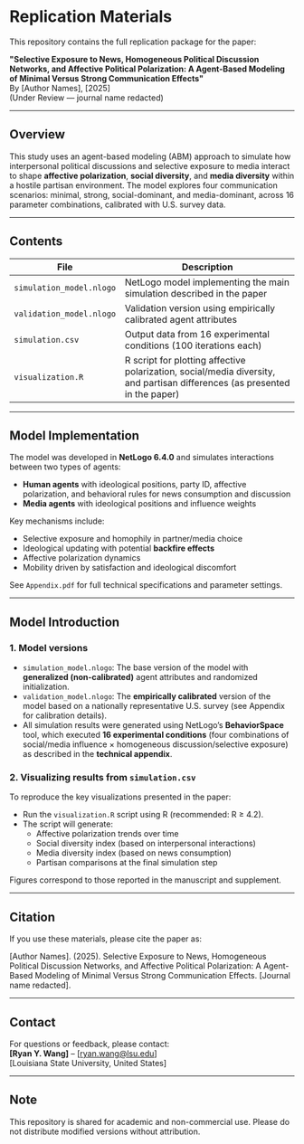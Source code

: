 # Replication Materials

This repository contains the full replication package for the paper:

**"Selective Exposure to News, Homogeneous Political Discussion Networks, and Affective Political Polarization: A Agent-Based Modeling of Minimal Versus Strong Communication Effects"**  
By [Author Names], [2025]  
(Under Review — journal name redacted)

---

## Overview

This study uses an agent-based modeling (ABM) approach to simulate how interpersonal political discussions and selective exposure to media interact to shape **affective polarization**, **social diversity**, and **media diversity** within a hostile partisan environment. The model explores four communication scenarios: minimal, strong, social-dominant, and media-dominant, across 16 parameter combinations, calibrated with U.S. survey data.

---

## Contents

| File | Description |
|------|-------------|
| `simulation_model.nlogo` | NetLogo model implementing the main simulation described in the paper |
| `validation_model.nlogo` | Validation version using empirically calibrated agent attributes |
| `simulation.csv` | Output data from 16 experimental conditions (100 iterations each) |
| `visualization.R` | R script for plotting affective polarization, social/media diversity, and partisan differences (as presented in the paper) |

---

## Model Implementation

The model was developed in **NetLogo 6.4.0** and simulates interactions between two types of agents:

- **Human agents** with ideological positions, party ID, affective polarization, and behavioral rules for news consumption and discussion
- **Media agents** with ideological positions and influence weights

Key mechanisms include:
- Selective exposure and homophily in partner/media choice
- Ideological updating with potential **backfire effects**
- Affective polarization dynamics
- Mobility driven by satisfaction and ideological discomfort

See `Appendix.pdf` for full technical specifications and parameter settings.

---

## Model Introduction

### 1. **Model versions**

- `simulation_model.nlogo`: The base version of the model with **generalized (non-calibrated)** agent attributes and randomized initialization.
- `validation_model.nlogo`: The **empirically calibrated** version of the model based on a nationally representative U.S. survey (see Appendix for calibration details).
- All simulation results were generated using NetLogo’s **BehaviorSpace** tool, which executed **16 experimental conditions** (four combinations of social/media influence × homogeneous discussion/selective exposure) as described in the **technical appendix**.

### 2. **Visualizing results from `simulation.csv`**

To reproduce the key visualizations presented in the paper:

- Run the `visualization.R` script using R (recommended: R ≥ 4.2).
- The script will generate:
  - Affective polarization trends over time  
  - Social diversity index (based on interpersonal interactions)  
  - Media diversity index (based on news consumption)  
  - Partisan comparisons at the final simulation step

Figures correspond to those reported in the manuscript and supplement.

---

## Citation

If you use these materials, please cite the paper as:

[Author Names]. (2025). Selective Exposure to News, Homogeneous Political Discussion Networks, and Affective Political Polarization: A Agent-Based Modeling of Minimal Versus Strong Communication Effects. [Journal name redacted].

---

## Contact

For questions or feedback, please contact:  
**[Ryan Y. Wang]** – [ryan.wang@lsu.edu]  
[Louisiana State University, United States]

---

## Note

This repository is shared for academic and non-commercial use. Please do not distribute modified versions without attribution.

